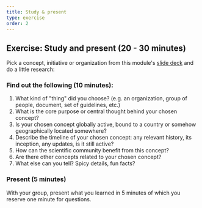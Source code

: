 ```yaml
---
title: Study & present
type: exercise
order: 2
---
```


## Exercise: Study and present (20 - 30 minutes)

Pick a concept, initiative or organization from this module's [slide deck](/modules/softwarelandscape/slides) and do a little research:

### Find out the following (10 minutes):

1. What kind of "thing" did you choose? (e.g. an organization, group of people, document, set of guidelines, etc.)
1. What is the core purpose or central thought behind your chosen concept?
1. Is your chosen concept globally active, bound to a country or somehow geographically located somewhere?
1. Describe the timeline of your chosen concept: any relevant history, its inception, any updates, is it still active?
1. How can the scientific community benefit from this concept?
1. Are there other concepts related to your chosen concept?
1. What else can you tell? Spicy details, fun facts? 

### Present (5 minutes)
With your group, present what you learned in 5 minutes of which you reserve one minute for questions. 